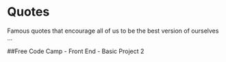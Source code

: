# Quotes
Famous quotes that encourage all of us to be the best version of ourselves ...

##Free Code Camp - Front End - Basic Project 2
